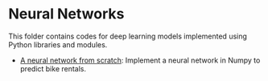 # Neural Networks
This folder contains codes for deep learning models implemented using Python libraries and modules.

* [A neural network from scratch](https://github.com/rezadodge/deep_learning/tree/master/_neural_networks/first-neural-network): Implement a neural network in Numpy to predict bike rentals.
